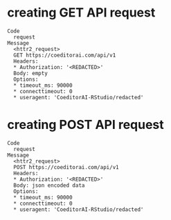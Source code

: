 # creating GET API request

    Code
      request
    Message
      <httr2_request>
      GET https://coeditorai.com/api/v1
      Headers:
      * Authorization: '<REDACTED>'
      Body: empty
      Options:
      * timeout_ms: 90000
      * connecttimeout: 0
      * useragent: 'CoeditorAI-RStudio/redacted'

# creating POST API request

    Code
      request
    Message
      <httr2_request>
      POST https://coeditorai.com/api/v1
      Headers:
      * Authorization: '<REDACTED>'
      Body: json encoded data
      Options:
      * timeout_ms: 90000
      * connecttimeout: 0
      * useragent: 'CoeditorAI-RStudio/redacted'

